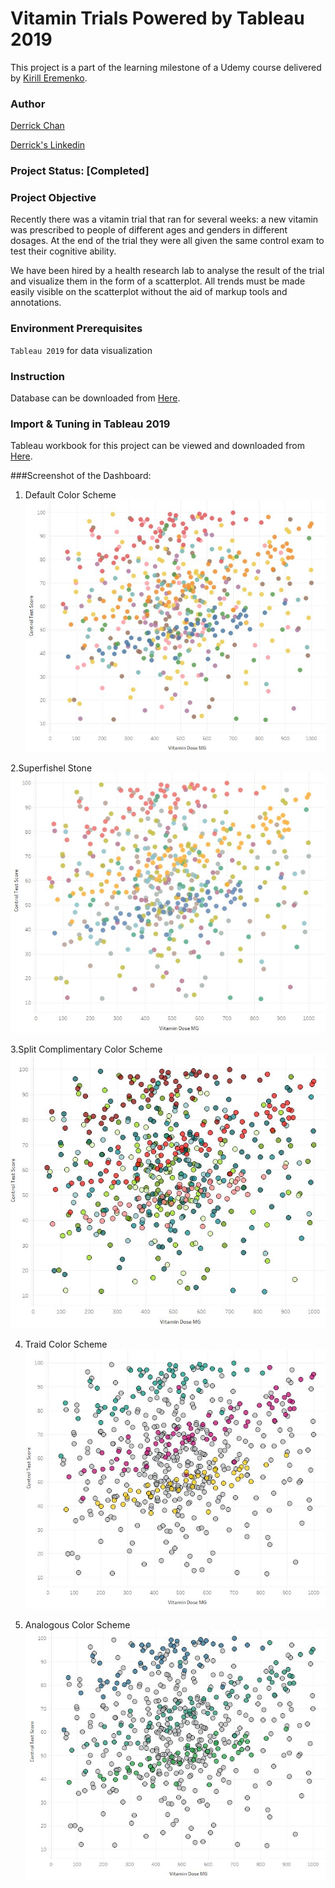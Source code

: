 # Vitamin Trials Powered by Tableau 2019
This project is a part of the learning milestone of a Udemy course delivered by [Kirill Eremenko](https://www.udemy.com/course/colordata/). 

### Author
[Derrick Chan](https://github.com/zhenyu92)

[Derrick's Linkedin](https://www.linkedin.com/in/zychan/)

### Project Status: [Completed]

### Project Objective
Recently there was a vitamin trial that ran for several weeks: a new vitamin was prescribed to people of different ages and genders in different dosages. At the end of the trial they were all given the same control exam to test their cognitive ability.

We have been hired by a health research lab to analyse the result of the trial and visualize them in the form of a scatterplot.
All trends must be made easily visible on the scatterplot without the aid of markup tools and annotations.

### Environment Prerequisites
`Tableau 2019` for data visualization

### Instruction
Database can be downloaded from [Here](https://github.com/zhenyu92/Tableau_Vitamin_Trials/blob/master/P15-VitaminTrials.csv).

### Import & Tuning in Tableau 2019
Tableau workbook for this project can be viewed and downloaded from [Here](https://public.tableau.com/profile/derrick1466#!/vizhome/VitaminTrails/Sheet12).

###Screenshot of the Dashboard: 
1. Default Color Scheme
![alt text](https://github.com/zhenyu92/Tableau_Vitamin_Trials/blob/master/Default%20Color%20Scheme.JPG "Default Color Scheme")

2.Superfishel Stone
![alt text](https://github.com/zhenyu92/Tableau_Vitamin_Trials/blob/master/Superfishel%20Stone.JPG "Superfishel Stone")

3.Split Complimentary Color Scheme
![alt text](https://github.com/zhenyu92/Tableau_Vitamin_Trials/blob/master/Split%20Complimentary%20Colour%20Scheme.JPG "Split Complimentary Color Scheme")

4. Traid Color Scheme
![alt text](https://github.com/zhenyu92/Tableau_Vitamin_Trials/blob/master/Traid%20Colour%20Scheme.JPG "Traid Color Scheme")

5. Analogous Color Scheme
![alt text](https://github.com/zhenyu92/Tableau_Vitamin_Trials/blob/master/Analogous%20Color%20Scheme.JPG "Analogous Color Scheme")
